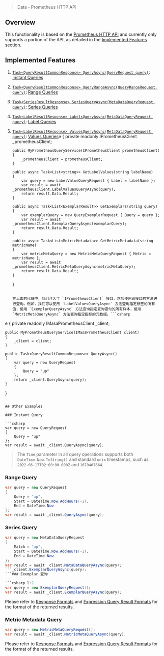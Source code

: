 ﻿> Data - Prometheus HTTP API

## Overview

This functionality is based on the [Prometheus HTTP API](https://prometheus.io/docs/prometheus/latest/querying/api/) and currently only supports a portion of the API, as detailed in the [Implemented Features](#implemented-features) section.

## Implemented Features

1. [`Task<QueryResultCommonResponse> QueryAsync(QueryRequest query)`](#instant-queries): [Instant Queries](https://prometheus.io/docs/prometheus/latest/querying/api/#instant-queries)
2. [`Task<QueryResultCommonResponse> QueryRangeAsync(QueryRangeRequest query)`](#range-queries): [Range Queries](https://prometheus.io/docs/prometheus/latest/querying/api/#range-queries)
3. [`Task<SeriesResultResponse> SeriesQueryAsync(MetaDataQueryRequest query)`](#series-queries): [Series Queries](https://prometheus.io/docs/prometheus/latest/querying/api/#querying-metadata)
4. [`Task<LabelResultResponse> LabelsQueryAsync(MetaDataQueryRequest query)`](#label-queries): [Label Queries](https://prometheus.io/docs/prometheus/latest/querying/api/#getting-label-names)
5. [`Task<LabelResultResponse> ValuesQueryAsync(MetaDataQueryRequest query)`](#values-queries): [Values Queries](https://prometheus.io/docs/prometheus/latest/querying/api/#querying-label-values)e
   {
       private readonly IPrometheusClient _prometheusClient;
       
       public MyPrometheusQueryService(IPrometheusClient prometheusClient)
       {
           _prometheusClient = prometheusClient;
       }
       
       public async Task<List<string>> GetLabelValues(string labelName)
       {
           var query = new LabelValueQueryRequest { Label = labelName };
           var result = await _prometheusClient.LabelValuesQueryAsync(query);
           return result.Data.Result;
       }
       
       public async Task<List<ExemplarResult>> GetExemplars(string query)
       {
           var exemplarQuery = new QueryExemplarRequest { Query = query };
           var result = await _prometheusClient.ExemplarQueryAsync(exemplarQuery);
           return result.Data.Result;
       }
       
       public async Task<List<MetricMetadata>> GetMetricMetadata(string metricName)
       {
           var metricMetaQuery = new MetricMetaQueryRequest { Metric = metricName };
           var result = await _prometheusClient.MetricMetaQueryAsync(metricMetaQuery);
           return result.Data.Result;
       }
   }
   ```

   在上面的代码中，我们注入了 `IPrometheusClient` 接口，然后使用该接口的方法进行查询。例如，我们可以使用 `LabelValuesQueryAsync` 方法查询指定标签的所有值，使用 `ExemplarQueryAsync` 方法查询指定查询语句的所有样本，使用 `MetricMetaQueryAsync` 方法查询指定指标的元数据。```csharp
e
{
    private readonly IMasaPrometheusClient _client;
    
    public MyPrometheusQueryService(IMasaPrometheusClient client)
    {
        _client = client;
    }
    
    public Task<QueryResultCommonResponse> QueryAsync()
    {
        var query = new QueryRequest
        {
            Query = "up"
        };
        return _client.QueryAsync(query);
    }
}
```

## Other Examples

### Instant Query

```csharp
var query = new QueryRequest
{
    Query = "up"
};
var result = await _client.QueryAsync(query);
```

> The `Time` parameter in all query operations supports both `DateTime.Now.ToString()` and standard `unix` timestamps, such as `2022-06-17T02:00:00.000Z` and `1670407664`.

### Range Query

```csharp
var query = new QueryRequest
{
    Query = "up",
    Start = DateTime.Now.AddHours(-1),
    End = DateTime.Now
};
var result = await _client.QueryAsync(query);
```

### Series Query

```csharp
var query = new MetaDataQueryRequest
{
    Match = "up",
    Start = DateTime.Now.AddHours(-1),
    End = DateTime.Now
};
var result = await _client.MetaDataQueryAsync(query);
```_client.ExemplarQueryAsync(query);
```### Exemplar 查询

```csharp l:2
var query = new ExemplarQueryRequest();
var result = await _client.ExemplarQueryAsync(query);
```

Please refer to [Response Formats](https://prometheus.io/docs/prometheus/latest/querying/api/#format-overview) and [Expression Query Result Formats](https://prometheus.io/docs/prometheus/latest/querying/api/#expression-query-result-formats) for the format of the returned results.

### Metric Metadata Query

```csharp l:2
var query = new MetricMetaQueryRequest();
var result = await _client.MetricMetaQueryAsync(query);
```

Please refer to [Response Formats](https://prometheus.io/docs/prometheus/latest/querying/api/#format-overview) and [Expression Query Result Formats](https://prometheus.io/docs/prometheus/latest/querying/api/#expression-query-result-formats) for the format of the returned results.
